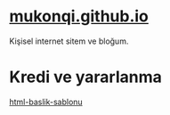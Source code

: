 # [mukonqi.github.io](https://mukonqi.github.io)
Kişisel internet sitem ve bloğum.
# Kredi ve yararlanma
[html-baslik-sablonu](https://github.com/afacanc38/html-baslik-sablonu)